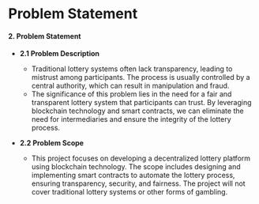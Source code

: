 # Problem Statement 

#### 2. Problem Statement
- **2.1 Problem Description**
    - Traditional lottery systems often lack transparency, leading to mistrust among participants. The process is usually controlled by a central authority, which can result in manipulation and fraud.
    - The significance of this problem lies in the need for a fair and transparent lottery system that participants can trust. By leveraging blockchain technology and smart contracts, we can eliminate the need for intermediaries and ensure the integrity of the lottery process.

- **2.2 Problem Scope**
    - This project focuses on developing a decentralized lottery platform using blockchain technology. The scope includes designing and implementing smart contracts to automate the lottery process, ensuring transparency, security, and fairness. The project will not cover traditional lottery systems or other forms of gambling.